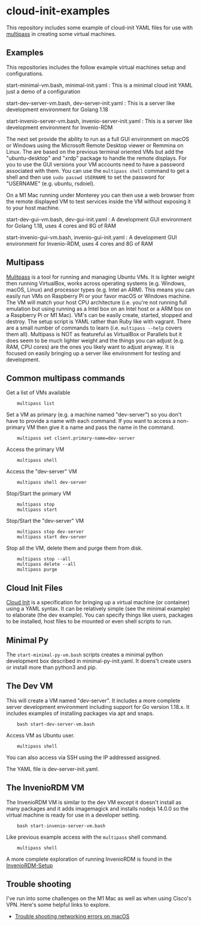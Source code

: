 cloud-init-examples
===================

This repository includes some example of cloud-init YAML files for use with [multipass](https://multipass.run "Multipass website") in creating some virtual machines.

Examples
--------

This repositories includes the follow example virtual machines 
setup and configurations.

start-minimal-vm.bash, minimal-init.yaml
: This is a minimal cloud init YAML just a demo of a configuration

start-dev-server-vm.bash, dev-server-init.yaml
: This is a server like development environment for Golang 1.18

start-invenio-server-vm.bash, invenio-server-init.yaml
: This is a server like development environment for Invenio-RDM

The next set provide the ability to run as a full GUI environment on macOS or Windows using the Microsoft Remote Desktop viewer or Remmina on Linux. The are based on the previous terminal oriented VMs but add the "ubuntu-desktop" and "xrdp" package to handle the remote displays.  For you to use the GUI versions your VM accounts need to have a password associated with them. You can use the `multipass shell` command to get a shell and then use `sudo passwd USERNAME` to set the password for "USERNAME" (e.g. ubuntu, rsdoiel).

On a M1 Mac running under Monterey you can then use a web browser from the remote displayed VM to test services inside the VM without exposing it to your host machine.

start-dev-gui-vm.bash, dev-gui-init.yaml
: A development GUI environment for Golang 1.18, uses 4 cores and 8G of RAM

start-invenio-gui-vm.bash, invenio-gui-init.yaml
: A development GUI environment for Invenio-RDM, uses 4 cores and 8G of RAM



Multipass
---------

[Mulitpass](https://multipass.run "Multipass website") is a tool for running and managing Ubuntu VMs. It is lighter weight then running VirtualBox, works across operating systems (e.g. Windows, macOS, Linux) and processor types (e.g. Intel an ARM). This means you can easily run VMs on Raspberry Pi or your favor macOS or Windows machine.  The VM will match your host CPU architecture (i.e. you're not running full emulation but using running as a Intel box on an Intel host or a ARM box on a Raspberry Pi or M1 Mac).  VM's can be easily create, started, stopped and destroy.  The setup script is YAML rather than Ruby like with vagrant. There are a small number of commands to learn (i.e. `multipass --help` covers them all). Multipass is NOT as featureful as VirtualBox or Parallels but it does seem to be much lighter weight and the things you can adjust (e.g. RAM, CPU cores) are the ones you likely want to adjust anyway. It is focused on easily bringing up a server like environment for testing and development.

Common multipass commands
-------------------------

Get a list of VMs available 

```shell
    multipass list
```

Set a VM as primary (e.g. a machine named "dev-server") so you don't
have to provide a name with each command. If you want to access 
a non-primary VM then give it a name and pass the name in the command.

```shell
    multipass set client.primary-name=dev-server
```

Access the primary VM

```shell
    multipass shell
```

Access the "dev-server" VM

```shell
    multipass shell dev-server
```

Stop/Start the primary VM 

```shell
    multipass stop
    multipass start
```

Stop/Start the "dev-server" VM

```shell
    multipass stop dev-server
    multipass start dev-server
```

Stop all the VM, delete them and purge them from disk.

```shell
    multipass stop --all
    multipass delete --all
    multipass purge
```


Cloud Init Files
----------------

[Cloud Init](https://cloud-init.io) is a specification for bringing up a virtual machine (or container) using a YAML syntax. It can be relatively simple (see the minimal example) to elaborate (the dev example). You can specify things like users, packages to be installed, host files to be mounted or even shell scripts to run.

Minimal Py
----------

The `start-minimal-py-vm.bash` scripts creates a minimal python development box described in minimal-py-init.yaml. It doens't create users or install more than python3 and pip.

The Dev VM
----------

This will create a VM named "dev-server". It includes a more complete server development environment including support for Go version 1.18.x.  It includes examples of installing packages via apt and snaps.

```shell
    bash start-dev-server-vm.bash
```

Access VM as Ubuntu user.

```shell
    multipass shell
```

You can also access via SSH using the IP addressed assigned.

The YAML file is dev-server-init.yaml.

The InvenioRDM VM
-----------------

The InvenioRDM VM is similar to the dev VM except it doesn't install as many packages and it adds imagemagick and installs nodejs 14.0.0 so the virtual machine is ready for use in a developer setting.

```shell
    bash start-invenio-server-vm.bash
```

Like previous example access with the `multipass` shell command.

```shell
    multipass shell
```

A more complete exploration of running InvenioRDM is found in the [InvenioRDM-Setup](InvenioRDM-Setup.html)

Trouble shooting
----------------

I've run into some challenges on the M1 Mac as well as when using Cisco's VPN. Here's some helpful links to explore.

- [Trouble shooting networking errors on macOS](https://multipass.run/docs/troubleshooting-networking-on-macos)

